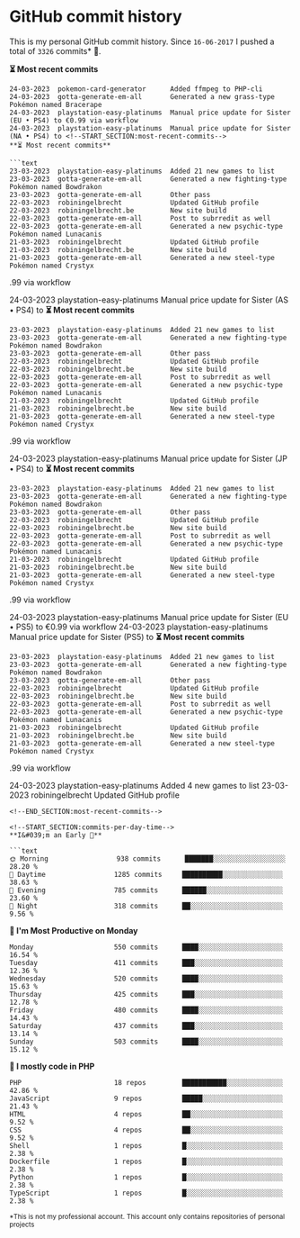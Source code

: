 # GitHub commit history
This is my personal GitHub commit history. Since <!--START_SECTION:first-commit-date-->`16-06-2017`<!--END_SECTION:first-commit-date--> I pushed a total of <!--START_SECTION:total-commit-count-->`3326`<!--END_SECTION:total-commit-count--> commits* 🎉.

<!--START_SECTION:most-recent-commits-->
**⏳ Most recent commits**
                                        
```text
24-03-2023  pokemon-card-generator      Added ffmpeg to PHP-cli
24-03-2023  gotta-generate-em-all       Generated a new grass-type Pokémon named Bracerape
24-03-2023  playstation-easy-platinums  Manual price update for Sister (EU • PS4) to €0.99 via workflow
24-03-2023  playstation-easy-platinums  Manual price update for Sister (NA • PS4) to <!--START_SECTION:most-recent-commits-->
**⏳ Most recent commits**
                                        
```text
23-03-2023  playstation-easy-platinums  Added 21 new games to list
23-03-2023  gotta-generate-em-all       Generated a new fighting-type Pokémon named Bowdrakon
23-03-2023  gotta-generate-em-all       Other pass
22-03-2023  robiningelbrecht            Updated GitHub profile
22-03-2023  robiningelbrecht.be         New site build
22-03-2023  gotta-generate-em-all       Post to subrredit as well
22-03-2023  gotta-generate-em-all       Generated a new psychic-type Pokémon named Lunacanis
21-03-2023  robiningelbrecht            Updated GitHub profile
21-03-2023  robiningelbrecht.be         New site build
21-03-2023  gotta-generate-em-all       Generated a new steel-type Pokémon named Crystyx
```
<!--END_SECTION:most-recent-commits-->.99 via workflow
24-03-2023  playstation-easy-platinums  Manual price update for Sister (AS • PS4) to <!--START_SECTION:most-recent-commits-->
**⏳ Most recent commits**
                                        
```text
23-03-2023  playstation-easy-platinums  Added 21 new games to list
23-03-2023  gotta-generate-em-all       Generated a new fighting-type Pokémon named Bowdrakon
23-03-2023  gotta-generate-em-all       Other pass
22-03-2023  robiningelbrecht            Updated GitHub profile
22-03-2023  robiningelbrecht.be         New site build
22-03-2023  gotta-generate-em-all       Post to subrredit as well
22-03-2023  gotta-generate-em-all       Generated a new psychic-type Pokémon named Lunacanis
21-03-2023  robiningelbrecht            Updated GitHub profile
21-03-2023  robiningelbrecht.be         New site build
21-03-2023  gotta-generate-em-all       Generated a new steel-type Pokémon named Crystyx
```
<!--END_SECTION:most-recent-commits-->.99 via workflow
24-03-2023  playstation-easy-platinums  Manual price update for Sister (JP • PS4) to <!--START_SECTION:most-recent-commits-->
**⏳ Most recent commits**
                                        
```text
23-03-2023  playstation-easy-platinums  Added 21 new games to list
23-03-2023  gotta-generate-em-all       Generated a new fighting-type Pokémon named Bowdrakon
23-03-2023  gotta-generate-em-all       Other pass
22-03-2023  robiningelbrecht            Updated GitHub profile
22-03-2023  robiningelbrecht.be         New site build
22-03-2023  gotta-generate-em-all       Post to subrredit as well
22-03-2023  gotta-generate-em-all       Generated a new psychic-type Pokémon named Lunacanis
21-03-2023  robiningelbrecht            Updated GitHub profile
21-03-2023  robiningelbrecht.be         New site build
21-03-2023  gotta-generate-em-all       Generated a new steel-type Pokémon named Crystyx
```
<!--END_SECTION:most-recent-commits-->.99 via workflow
24-03-2023  playstation-easy-platinums  Manual price update for Sister (EU • PS5) to €0.99 via workflow
24-03-2023  playstation-easy-platinums  Manual price update for Sister (PS5) to <!--START_SECTION:most-recent-commits-->
**⏳ Most recent commits**
                                        
```text
23-03-2023  playstation-easy-platinums  Added 21 new games to list
23-03-2023  gotta-generate-em-all       Generated a new fighting-type Pokémon named Bowdrakon
23-03-2023  gotta-generate-em-all       Other pass
22-03-2023  robiningelbrecht            Updated GitHub profile
22-03-2023  robiningelbrecht.be         New site build
22-03-2023  gotta-generate-em-all       Post to subrredit as well
22-03-2023  gotta-generate-em-all       Generated a new psychic-type Pokémon named Lunacanis
21-03-2023  robiningelbrecht            Updated GitHub profile
21-03-2023  robiningelbrecht.be         New site build
21-03-2023  gotta-generate-em-all       Generated a new steel-type Pokémon named Crystyx
```
<!--END_SECTION:most-recent-commits-->.99 via workflow
24-03-2023  playstation-easy-platinums  Added 4 new games to list
23-03-2023  robiningelbrecht            Updated GitHub profile
```
<!--END_SECTION:most-recent-commits-->  

<!--START_SECTION:commits-per-day-time-->
**I&#039;m an Early 🐤**

```text
🌞 Morning                 938 commits      ███████░░░░░░░░░░░░░░░░░░   28.20 %
🌆 Daytime                 1285 commits     ██████████░░░░░░░░░░░░░░░   38.63 %
🌃 Evening                 785 commits      ██████░░░░░░░░░░░░░░░░░░░   23.60 %
🌙 Night                   318 commits      ██░░░░░░░░░░░░░░░░░░░░░░░   9.56 %
```
<!--END_SECTION:commits-per-day-time-->  

<!--START_SECTION:commits-per-weekday-->
**📅 I&#039;m Most Productive on Monday**

```text
Monday                    550 commits      ████░░░░░░░░░░░░░░░░░░░░░   16.54 %
Tuesday                   411 commits      ███░░░░░░░░░░░░░░░░░░░░░░   12.36 %
Wednesday                 520 commits      ████░░░░░░░░░░░░░░░░░░░░░   15.63 %
Thursday                  425 commits      ███░░░░░░░░░░░░░░░░░░░░░░   12.78 %
Friday                    480 commits      ████░░░░░░░░░░░░░░░░░░░░░   14.43 %
Saturday                  437 commits      ███░░░░░░░░░░░░░░░░░░░░░░   13.14 %
Sunday                    503 commits      ████░░░░░░░░░░░░░░░░░░░░░   15.12 %
```
<!--END_SECTION:commits-per-weekday-->  

<!--START_SECTION:repos-per-language-->
**💬 I mostly code in PHP**

```text
PHP                       18 repos         ███████████░░░░░░░░░░░░░░   42.86 %
JavaScript                9 repos          █████░░░░░░░░░░░░░░░░░░░░   21.43 %
HTML                      4 repos          ██░░░░░░░░░░░░░░░░░░░░░░░   9.52 %
CSS                       4 repos          ██░░░░░░░░░░░░░░░░░░░░░░░   9.52 %
Shell                     1 repos          █░░░░░░░░░░░░░░░░░░░░░░░░   2.38 %
Dockerfile                1 repos          █░░░░░░░░░░░░░░░░░░░░░░░░   2.38 %
Python                    1 repos          █░░░░░░░░░░░░░░░░░░░░░░░░   2.38 %
TypeScript                1 repos          █░░░░░░░░░░░░░░░░░░░░░░░░   2.38 %
```
<!--END_SECTION:repos-per-language-->  

<sub>*This is not my professional account. This account only contains repositories of personal projects</sub>
